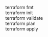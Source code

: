 terraform fmt <br />
terraform init <br />
terraform validate <br />
terraform plan <br />
terraform apply <br />